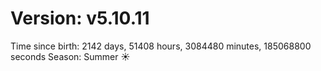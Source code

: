 # Version: v5.10.11
Time since birth: 2142 days, 51408 hours, 3084480 minutes, 185068800 seconds
Season: Summer ☀️
